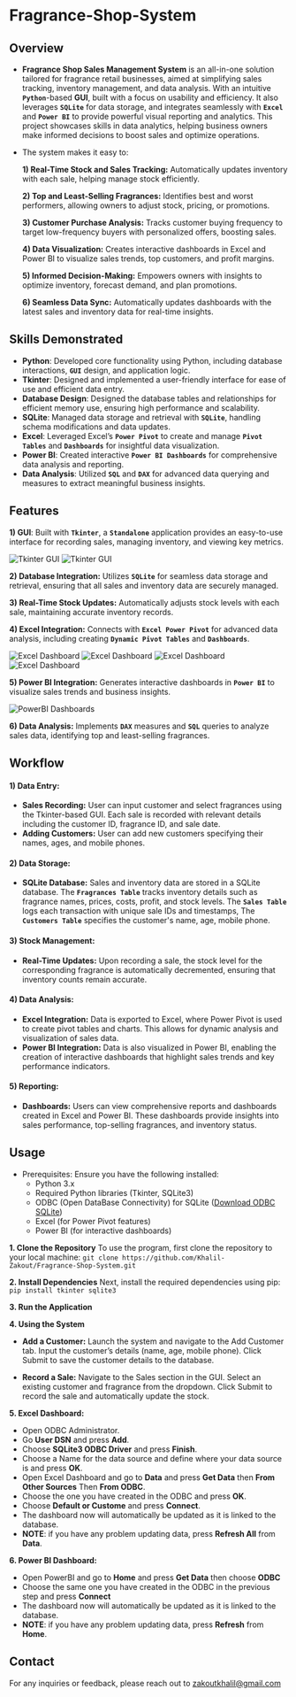 # Fragrance-Shop-System

## Overview
* **Fragrance Shop Sales Management System** is an all-in-one solution tailored for fragrance retail businesses, aimed at simplifying sales tracking, inventory management, and data analysis. With an intuitive **`Python`**-based **GUI**, built with a focus on usability and efficiency. It also leverages **`SQLite`** for data storage, and integrates seamlessly with **`Excel`** and **`Power BI`** to provide powerful visual reporting and analytics. This project showcases skills in data analytics, helping business owners make informed decisions to boost sales and optimize operations.

* The system makes it easy to:
    
    **1) Real-Time Stock and Sales Tracking:** Automatically updates inventory with each sale, helping manage stock efficiently.
    
    **2) Top and Least-Selling Fragrances:** Identifies best and worst performers, allowing owners to adjust stock, pricing, or promotions.
    
    **3) Customer Purchase Analysis:** Tracks customer buying frequency to target low-frequency buyers with personalized offers, boosting sales.
    
    **4) Data Visualization:** Creates interactive dashboards in Excel and Power BI to visualize sales trends, top customers, and profit margins.
    
    **5) Informed Decision-Making:** Empowers owners with insights to optimize inventory, forecast demand, and plan promotions.
    
    **6) Seamless Data Sync:** Automatically updates dashboards with the latest sales and inventory data for real-time insights.


## Skills Demonstrated
* **Python**:  Developed core functionality using Python, including database interactions, **`GUI`** design, and application logic.
* **Tkinter**: Designed and implemented a user-friendly interface for ease of use and efficient data entry.
* **Database Design**: Designed the database tables and relationships for efficient memory use, ensuring high performance and scalability.
* **SQLite**: Managed data storage and retrieval with **`SQLite`**, handling schema modifications and data updates.
* **Excel**: Leveraged Excel’s **`Power Pivot`** to create and manage **`Pivot Tables`** and **`Dashboards`** for insightful data visualization.
* **Power BI**: Created interactive **`Power BI Dashboards`** for comprehensive data analysis and reporting.
* **Data Analysis**: Utilized **`SQL`** and **`DAX`** for advanced data querying and measures to extract meaningful business insights.


## Features
**1) GUI**: Built with **`Tkinter`**, a **`Standalone`** application provides an easy-to-use interface for recording sales, managing inventory, and viewing key metrics.
  
  ![Tkinter GUI](Screenshots/GUI_1.png) ![Tkinter GUI](Screenshots/GUI_2.png)
  
**2) Database Integration:** Utilizes **`SQLite`** for seamless data storage and retrieval, ensuring that all sales and inventory data are securely managed.
  
**3) Real-Time Stock Updates:** Automatically adjusts stock levels with each sale, maintaining accurate inventory records.
  
**4) Excel Integration:** Connects with **`Excel Power Pivot`** for advanced data analysis, including creating **`Dynamic Pivot Tables`** and **`Dashboards`**.
  
  ![Excel Dashboard](Screenshots/Excel_1.png)  ![Excel Dashboard](Screenshots/Excel_2.png)  ![Excel Dashboard](Screenshots/Excel_3.png)  ![Excel Dashboard](Screenshots/Excel_4.png)
  
**5) Power BI Integration:** Generates interactive dashboards in **`Power BI`** to visualize sales trends and business insights.
  
  ![PowerBI Dashboards](Screenshots/PowerBI_Dashboard.png)

**6) Data Analysis:** Implements **`DAX`** measures and **`SQL`** queries to analyze sales data, identifying top and least-selling fragrances.

## Workflow
#### 1) Data Entry:
  
* **Sales Recording:** User can input customer and select fragrances using the Tkinter-based GUI. Each sale is recorded with relevant details including the customer ID, fragrance ID, and sale date. 
* **Adding Customers:** User can add new customers specifying their names, ages, and mobile phones.


#### 2) Data Storage:

* **SQLite Database:** Sales and inventory data are stored in a SQLite database. The **`Fragrances Table`** tracks inventory details such as fragrance names, prices, costs, profit, and stock levels. The **`Sales Table`** logs each transaction with unique sale IDs and timestamps, The **`Customers Table`** specifies the customer's name, age, mobile phone.

#### 3) Stock Management:

* **Real-Time Updates:** Upon recording a sale, the stock level for the corresponding fragrance is automatically decremented, ensuring that inventory counts remain accurate.

#### 4) Data Analysis:

* **Excel Integration:** Data is exported to Excel, where Power Pivot is used to create pivot tables and charts. This allows for dynamic analysis and visualization of sales data.
* **Power BI Integration:** Data is also visualized in Power BI, enabling the creation of interactive dashboards that highlight sales trends and key performance indicators.

#### 5) Reporting:

* **Dashboards:** Users can view comprehensive reports and dashboards created in Excel and Power BI. These dashboards provide insights into sales performance, top-selling fragrances, and inventory status.


## Usage
- Prerequisites: Ensure you have the following installed:
  * Python 3.x
  * Required Python libraries (Tkinter, SQLite3)
  * ODBC (Open DataBase Connectivity) for SQLite ([Download ODBC SQLite](http://www.ch-werner.de/sqliteodbc/)) 
  * Excel (for Power Pivot features)
  * Power BI (for interactive dashboards)
    
**1. Clone the Repository**
To use the program, first clone the repository to your local machine:
`git clone https://github.com/Khalil-Zakout/Fragrance-Shop-System.git`

**2. Install Dependencies**
Next, install the required dependencies using pip:
`pip install tkinter sqlite3`

**3. Run the Application**

**4. Using the System**
* **Add a Customer:**
Launch the system and navigate to the Add Customer tab.
Input the customer’s details (name, age, mobile phone).
Click Submit to save the customer details to the database.

* **Record a Sale:** Navigate to the Sales section in the GUI. Select an existing customer and fragrance from the dropdown.
  Click Submit to record the sale and automatically update the stock.

**5. Excel Dashboard:** 
- Open ODBC Administrator.
- Go **User DSN** and press **Add**.
- Choose **SQLite3 ODBC Driver** and press **Finish**.
- Choose a Name for the data source and define where your data source is and press **OK**.
- Open Excel Dashboard and go to **Data** and press **Get Data** then **From Other Sources** Then **From ODBC**.
- Choose the one you have created in the ODBC and press **OK**.
- Choose **Default or Custome** and press **Connect**.
- The dashboard now will automatically be updated as it is linked to the database.
- **NOTE**: if you have any problem updating data, press **Refresh All** from **Data**.

**6. Power BI Dashboard:**
- Open PowerBI and go to **Home** and press **Get Data** then choose **ODBC**
- Choose the same one you have created in the ODBC in the previous step and press **Connect**
- The dashboard now will automatically be updated as it is linked to the database.
- **NOTE**: if you have any problem updating data, press **Refresh** from **Home**.

## Contact
For any inquiries or feedback, please reach out to zakoutkhalil@gmail.com

